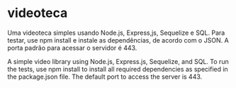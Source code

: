 # videoteca

Uma videoteca simples usando Node.js, Express,js, Sequelize e SQL.
Para testar, use npm install e instale as dependências, de acordo com o JSON.
A porta padrão para acessar o servidor é 443.

A simple video library using Node.js, Express.js, Sequelize, and SQL.
To run the tests, use npm install to install all required dependencies as specified in the package.json file.
The default port to access the server is 443.

